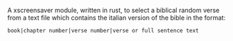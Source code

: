 A xscreensaver module, written in rust, to select a biblical random verse from a text file which contains the italian version of the bible in the format:

    book|chapter number|verse number|verse or full sentence text
